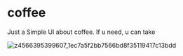 # coffee
Just a Simple UI about coffee. If u need, u can take

![z4566395399607_1ec7a5f2bb7566bd8f35119417c13bdd](https://github.com/ChiAnh2409/coffee/assets/118975118/2a1a85de-7e1c-4aa8-bf12-793d72801d29)
